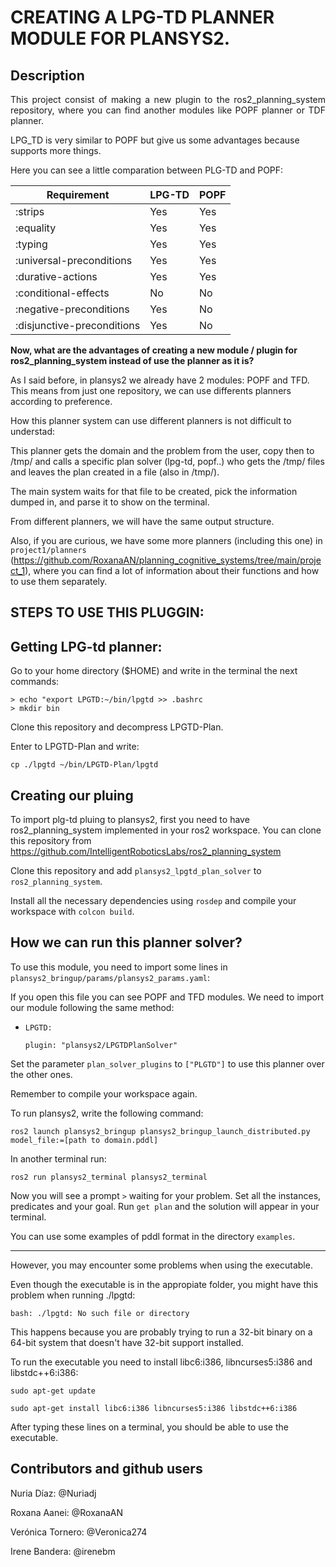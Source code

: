 # CREATING A LPG-TD PLANNER MODULE FOR PLANSYS2.

## Description
<p align= justify>
This project consist of making a new plugin to the ros2_planning_system repository, where you can find another modules like POPF planner or TDF planner.

LPG_TD is very similar to POPF but give us some advantages because supports more things.

Here you can see a little comparation between PLG-TD and POPF:

| Requirement | LPG-TD | POPF |
| ------------- | ------------- | ------------- |
| :strips  | Yes  | Yes |
| :equality | Yes  | Yes |
| :typing  | Yes  | Yes |
| :universal-preconditions  | Yes  | Yes |
| :durative-actions  | Yes  | Yes |
| :conditional-effects  | No  | No |
| :negative-preconditions  | Yes  | No |
| :disjunctive-preconditions  | Yes  | No |
</p>

**Now, what are the advantages of creating a new module / plugin for ros2_planning_system instead of use the planner as it is?**

As I said before, in plansys2 we already have 2 modules: POPF and TFD. 
This means from just one repository, we can use differents planners according to preference.

How this planner system can use different planners is not difficult to understad:

This planner gets the domain and the problem from the user, copy then to /tmp/ and calls a specific plan solver (lpg-td, popf..) who gets the /tmp/ files and leaves the plan created in a file (also in /tmp/).

The main system waits for that file to be created, pick the information dumped in, and parse it to show on the terminal.

From different planners, we will have the same output structure.

Also, if you are curious, we have some more planners (including this one) in `project1/planners` (https://github.com/RoxanaAN/planning_cognitive_systems/tree/main/project_1), where you can find a lot of information about their functions and how to use them separately.

## STEPS TO USE THIS PLUGGIN:

## Getting LPG-td planner:

Go to your home directory ($HOME) and write in the terminal the next commands:

    > echo "export LPGTD:~/bin/lpgtd >> .bashrc
    > mkdir bin

Clone this repository and decompress LPGTD-Plan.

Enter to LPGTD-Plan and write:

    cp ./lpgtd ~/bin/LPGTD-Plan/lpgtd

## Creating our pluing

To import plg-td pluing to plansys2, first you need to have ros2_planning_system implemented in your ros2 workspace.
You can clone this repository from https://github.com/IntelligentRoboticsLabs/ros2_planning_system

Clone this repository and add `plansys2_lpgtd_plan_solver` to `ros2_planning_system`.

Install all the necessary dependencies using `rosdep` and compile your workspace with `colcon build`.

## How we can run this planner solver?

To use this module, you need to import some lines in `plansys2_bringup/params/plansys2_params.yaml`:

If you open this file you can see POPF and TFD modules.
We need to import our module following the same method:

- `LPGTD:` 

    `plugin: "plansys2/LPGTDPlanSolver"`

Set the parameter `plan_solver_plugins` to `["PLGTD"]` to use this planner over the other ones.

Remember to compile your workspace again.

To run plansys2, write the following command:

    ros2 launch plansys2_bringup plansys2_bringup_launch_distributed.py model_file:=[path to domain.pddl]

In another terminal run:

    ros2 run plansys2_terminal plansys2_terminal

Now you will see a prompt `>` waiting for your problem.
Set all the instances, predicates and your goal.
Run `get plan` and the solution will appear in your terminal.

You can use some examples of pddl format in the directory `examples`.

----------------------------------------------------------------------

However, you may encounter some problems when using the executable. 

Even though the executable is in the appropiate folder, you might have this problem when running ./lpgtd:

    bash: ./lpgtd: No such file or directory

This happens because you are probably trying to run a 32-bit binary on a 64-bit system that doesn't have 32-bit support installed.

To run the executable you need to install libc6:i386, libncurses5:i386 and libstdc++6:i386:

    sudo apt-get update

    sudo apt-get install libc6:i386 libncurses5:i386 libstdc++6:i386

After typing these lines on a terminal, you should be able to use the executable.

## Contributors and github users

Nuria Díaz: @Nuriadj

Roxana Aanei: @RoxanaAN

Verónica Tornero: @Veronica274

Irene Bandera: @irenebm